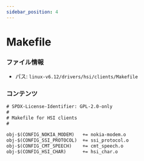 ```yaml
---
sidebar_position: 4
---
```

# Makefile

### ファイル情報

- パス: `linux-v6.12/drivers/hsi/clients/Makefile`

### コンテンツ

```txt
# SPDX-License-Identifier: GPL-2.0-only
#
# Makefile for HSI clients
#

obj-$(CONFIG_NOKIA_MODEM)	+= nokia-modem.o
obj-$(CONFIG_SSI_PROTOCOL)	+= ssi_protocol.o
obj-$(CONFIG_CMT_SPEECH)	+= cmt_speech.o
obj-$(CONFIG_HSI_CHAR)		+= hsi_char.o

```
